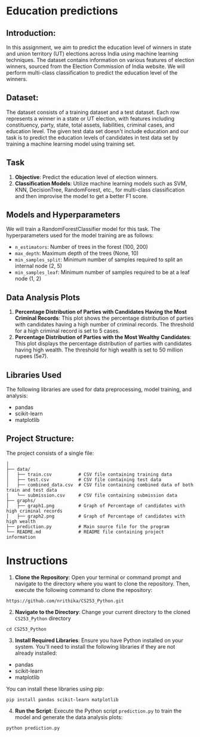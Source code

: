 # Education predictions

## Introduction:
In this assignment, we aim to predict the education level of winners in state and union territory (UT) elections across India using machine learning techniques. The dataset contains information on various features of election winners, sourced from the Election Commission of India website. We will perform multi-class classification to predict the education level of the winners.

## Dataset:
The dataset consists of a training dataset and a test dataset. Each row represents a winner in a state or UT election, with features including constituency, party, state, total assets, liabilities, criminal cases, and education level. The given test data set doesn't include education and our task is to predict the education levels of candidates in test data set by training a machine learning model using training set.

## Task
1. **Objective**: Predict the education level of election winners.
2. **Classification Models**: Utilize machine learning models such as SVM, KNN, DecisionTree, RandomForest, etc., for multi-class classification and then improvise the model to get a better F1 score.

## Models and Hyperparameters
We will train a RandomForestClassifier model for this task. The hyperparameters used for the model training are as follows:

- `n_estimators`: Number of trees in the forest (100, 200)
- `max_depth`: Maximum depth of the trees (None, 10)
- `min_samples_split`: Minimum number of samples required to split an internal node (2, 5)
- `min_samples_leaf`: Minimum number of samples required to be at a leaf node (1, 2)

## Data Analysis Plots
1. **Percentage Distribution of Parties with Candidates Having the Most Criminal Records**: This plot shows the percentage distribution of parties with candidates having a high number of criminal records. The threshold for a high criminal record is set to 5 cases.
2. **Percentage Distribution of Parties with the Most Wealthy Candidates**: This plot displays the percentage distribution of parties with candidates having high wealth. The threshold for high wealth is set to 50 million rupees (5e7).

## Libraries Used
The following libraries are used for data preprocessing, model training, and analysis:
- pandas
- scikit-learn
- matplotlib

## Project Structure:

The project consists of a single file:

```CS253_Python/
│
├── data/
│   ├── train.csv          # CSV file containing training data
│   ├── test.csv           # CSV file containing test data
│   ├── combined_data.csv  # CSV file containing combined data of both train and test data
│   └── submission.csv     # CSV file containing submission data
├── graphs/
│   ├── graph1.png         # Graph of Percentage of candidates with high criminal records
│   ├── graph2.png         # Graph of Percentage of candidates with high wealth
├── prediction.py          # Main source file for the program
└── README.md              # README file containing project information

```
# Instructions

1. **Clone the Repository**: Open your terminal or command prompt and navigate to the directory where you want to clone the repository. Then, execute the following command to clone the repository:
```
https://github.com/nrithika/CS253_Python.git
```

2. **Navigate to the Directory**: Change your current directory to the cloned `CS253_Python` directory
```
cd CS253_Python
```

3. **Install Required Libraries**: Ensure you have Python installed on your system. You'll need to install the following libraries if they are not already installed:
- pandas
- scikit-learn
- matplotlib

You can install these libraries using pip:
```
pip install pandas scikit-learn matplotlib
```

4. **Run the Script**: Execute the Python script `prediction.py` to train the model and generate the data analysis plots:
```
python prediction.py
```
